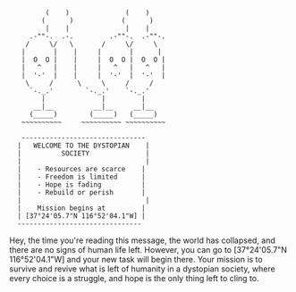              (    )              (    )
            (      )            (      )
             |    |              |    |
         .-""-.  .-.         .-""-.  .-""-.
        /     \/   \       /     \/     \
       |       |    |     |       |      |
       |  O  O |    |     |  O  O |  O  O |
       |   ^   |    |     |   ^   |   ^   |
       |  '-'  |    |     |  '-'  |  '-'  |
        \     /      \     \     /     /
         `-._.'        `-._.'    `-._.'
            |              |         |
          __|__          __|__     __|__
         (_____)        (_____)   (_____)
       ~~~~~~~~~~     ~~~~~~~~~~ ~~~~~~~~~~

       -------------------------------
      |   WELCOME TO THE DYSTOPIAN    |
      |          SOCIETY              |
      |                               |
      |    - Resources are scarce    |
      |    - Freedom is limited      |
      |    - Hope is fading          |
      |    - Rebuild or perish       |
      |                               |
      |    Mission begins at         |
      | [37°24'05.7"N 116°52'04.1"W] |
      -------------------------------

Hey, the time you're reading this message, the world has collapsed,
and there are no signs of human life left. However, you can go to
[37°24'05.7"N 116°52'04.1"W] and your new task will begin there.
Your mission is to survive and revive what is left of humanity in a dystopian society,
where every choice is a struggle, and hope is the only thing left to cling to.
